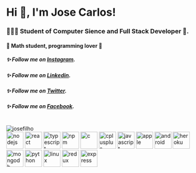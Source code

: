 <h1>Hi 👋, I'm Jose Carlos!</h1>
<h3>🧑🏻‍💻 Student of Computer Sience and Full Stack Developer 🚀.</h3>

<h4>🚀 Math student, programming lover 📖</h4>

<h5>✨ Follow me on <a href="https://www.instagram.com/jose.afk/">Instagram</a>.</h5>
<h5>✨ Follow me on <a href="https://www.linkedin.com/in/jose-carlos-da-silva-filho-38a4991a9/">Linkedin</a>.</h5>
<h5>✨ Follow me on <a href="https://twitter.com/feensir">Twitter</a>.</h5>
<h5>✨ Follow me on <a href="https://www.facebook.com/josecarlosdasilva.filho.56">Facebook</a>.</h5>

<br/>
  <a>
    <img src="https://github-readme-stats.vercel.app/api?username=josefilho&show_icons=true&theme=dracula&count_private=true" alt="josefilho" />
  </a>
<br/>

<img src="https://devicons.github.io/devicon/devicon.git/icons/nodejs/nodejs-original.svg" alt="nodejs" width="45" height="45"/>
<img src="https://devicons.github.io/devicon/devicon.git/icons/react/react-original.svg" alt="react" width="45" height="45"/> 
<img src="https://devicons.github.io/devicon/devicon.git/icons/typescript/typescript-original.svg" alt="typescript" width="45" height="45"/>
<img src="https://devicons.github.io/devicon/devicon.git/icons/npm/npm-original-wordmark.svg" alt="npm" width="45" height="45"/>
<img src="https://devicons.github.io/devicon/devicon.git/icons/c/c-original.svg" alt="c" width="45" height="45"/>
<img src="https://devicons.github.io/devicon/devicon.git/icons/cplusplus/cplusplus-original.svg" alt="cplusplus" width="45" height="45"/>
<img src="https://devicons.github.io/devicon/devicon.git/icons/javascript/javascript-original.svg" alt="javascript" width="45" height="45"/>
<img src="https://devicons.github.io/devicon/devicon.git/icons/apple/apple-original.svg" alt="apple" width="45" height="45"/>
<img src="https://devicons.github.io/devicon/devicon.git/icons/android/android-original-wordmark.svg" alt="android" width="45" height="45"/>
<img src="https://devicons.github.io/devicon/devicon.git/icons/heroku/heroku-plain.svg" alt="heroku" width="45" height="45"/>
<img src="https://devicons.github.io/devicon/devicon.git/icons/mongodb/mongodb-original-wordmark.svg" alt="mongodb" width="45" height="45"/>
<img src="https://devicons.github.io/devicon/devicon.git/icons/python/python-original.svg" alt="python" width="45" height="45"/>
<img src="https://devicons.github.io/devicon/devicon.git/icons/linux/linux-original.svg" alt="linux" width="45" height="45"/>
<img src="https://devicons.github.io/devicon/devicon.git/icons/redux/redux-original.svg" alt="redux" width="45" height="45"/>
<img src="https://devicons.github.io/devicon/devicon.git/icons/express/express-original-wordmark.svg" alt="express" width="45" height="45"/>
